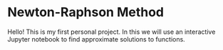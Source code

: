 # Newton-Raphson Method

Hello! This is my first personal project. In this we will use an interactive Jupyter notebook to find approximate solutions to functions.

